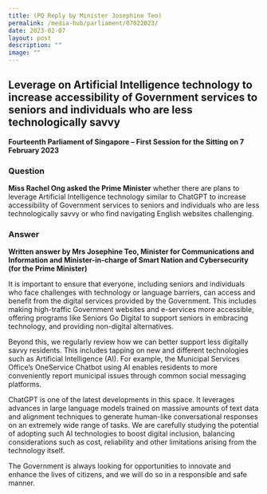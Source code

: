 ```yaml
---
title: (PQ Reply by Minister Josephine Teo)
permalink: /media-hub/parliament/07022023/
date: 2023-02-07
layout: post
description: ""
image: ""
---
```

## Leverage on Artificial Intelligence technology to increase accessibility of Government services to seniors and individuals who are less technologically savvy

**Fourteenth Parliament of Singapore – First Session for the Sitting on 7 February 2023**


### Question

**Miss Rachel Ong asked the Prime Minister** whether there are plans to leverage Artificial Intelligence technology similar to ChatGPT to increase accessibility of Government services to seniors and individuals who are less technologically savvy or who find navigating English websites challenging.

### Answer

**Written answer by Mrs Josephine Teo, Minister for Communications and Information and Minister-in-charge of Smart Nation and Cybersecurity (for the Prime Minister)**

It is important to ensure that everyone, including seniors and individuals who face challenges with technology or language barriers, can access and benefit from the digital services provided by the Government. This includes making high-traffic Government websites and e-services more accessible, offering programs like Seniors Go Digital to support seniors in embracing technology, and providing non-digital alternatives. 

Beyond this, we regularly review how we can better support less digitally savvy residents. This includes tapping on new and different technologies such as Artificial Intelligence (AI). For example, the Municipal Services Office’s OneService Chatbot using AI enables residents to more conveniently report municipal issues through common social messaging platforms. 

ChatGPT is one of the latest developments in this space. It leverages advances in large language models trained on massive amounts of text data and alignment techniques to generate human-like conversational responses on an extremely wide range of tasks. We are carefully studying the potential of adopting such AI technologies to boost digital inclusion, balancing considerations such as cost, reliability and other limitations arising from the technology itself. 

The Government is always looking for opportunities to innovate and enhance the lives of citizens, and we will do so in a responsible and safe manner.
